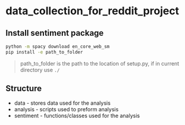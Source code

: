 # data_collection_for_reddit_project


## Install sentiment package

```bash
python -m spacy download en_core_web_sm
pip install -e path_to_folder
```
> path_to_folder is the path to the location of setup.py, if in current directory use `./`

## Structure

* data - stores data used for the analysis
* analysis - scripts used to preform analysis
* sentiment - functions/classes used for the analysis
